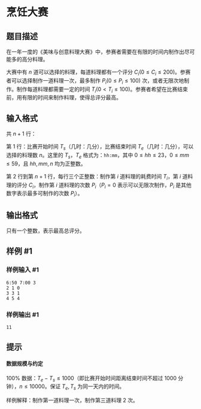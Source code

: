# 烹饪大赛

## 题目描述

在一年一度的《美味与创意料理大赛》中，参赛者需要在有限的时间内制作出尽可能多的高分料理。

大赛中有 $n$ 道可以选择的料理，每道料理都有一个评分 $C_i(0 \le C_i \le 200)$。参赛者可以选择制作一道料理一次，最多制作 $P_i(0 \le P_i \le 100)$ 次，或者无限次地制作。制作每道料理都需要一定的时间 $T_i(0 < T_i \le 100)$。参赛者希望在比赛结束前，用有限的时间来制作料理，使得总评分最高。

## 输入格式

共 $n+1$ 行：

第 $1$ 行：比赛开始时间 $T_s$（几时：几分），比赛结束时间 $T_e$（几时：几分），可以选择的料理数 $n$。这里的 $T_s$，$T_e$ 格式为：`hh:mm`，其中 $0 \leq hh \leq 23$，$0 \leq mm \leq 59$，且 $hh,mm,n$ 均为正整数。

第 $2$ 行到第 $n+1$ 行，每行三个正整数：制作第 $i$ 道料理的耗费时间 $T_i$，第 $i$ 道料理的评分 $C_i$，制作第 $i$ 道料理的次数 $P_i$（$P_i=0$ 表示可以无限次制作，$P_i$ 是其他数字表示最多可制作的次数 $P_i$）。

## 输出格式

只有一个整数，表示最高总评分。

## 样例 #1

### 样例输入 #1

```
6:50 7:00 3
2 1 0
3 3 1
4 5 4
```

### 样例输出 #1

```
11
```

## 提示

#### 数据规模与约定

$100\%$ 数据：$T_e-T_s \leq 1000$（即比赛开始时间距离结束时间不超过 $1000$ 分钟），$n \leq 10000$。保证 $T_e,T_s$ 为同一天内的时间。

样例解释：制作第一道料理一次，制作第三道料理 $2$ 次。
